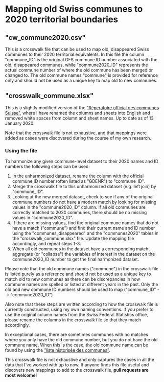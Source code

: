 # Mapping old Swiss communes to 2020 territorial boundaries

## "cw_commune2020.csv" 

This is a crosswalk file that can be used to map old, disappeared Swiss communes to their 2020 territorial equivalents. In this file the column "commune_ID" is the original OFS commune ID number associated with the old, disappeared communes, while "commune2020_ID" represents the actual commune number of where the old commune has been merged or changed to. The old commune names "commune" is provided for reference only and should not be used as a unique key to map old to new communes.

## "crosswalk_commune.xlsx"

This is a slightly modified version of the ["Réperatoire official des communes Suisse"](https://www.bfs.admin.ch/bfs/fr/home/bases-statistiques/repertoire-officiel-communes-suisse.html), where I have renamed the columns and sheets into English and removed white spaces from column and sheet names. Up to date as of 13 January 2020.

Note that the crosswalk file is not exhaustive, and that mappings were added as cases were discovered during the course of my own research.

### Using the file

To harmonize any given commune-level dataset to their 2020 names and ID numbers the following steps can be used:

1. In the unharmonized dataset, rename the column with the official commune ID number (often listed as "GDENR") to "commune_ID".
2. Merge the crosswalk file to this unharmonized dataset (e.g. left join) by "commune_ID".
3. Looking at the new merged dataset, check to see if any of the original commune numbers do not have a modern match by looking for missing values in the "commune2020_ID" column. If all old communes are correctly matched to 2020 communes, there should be no missing values in "commune2020_ID".
4. If there are missing values, find the original commune names that do not have a match ("commune") and find their current name and ID number using the "communes_disappeared" and the "communes2020" tables in the "crosswalk_commune.xlsx" file. Update the mapping file accordingly, and repeat steps 1-3.
5. When all old communes in the dataset have a corresponding match, aggregate (or "collapse") the variables of interest in the dataset on the commune2020_ID number to get the final harmonized dataset.

Please note that the old commune names ("commune") in the crosswalk file is listed purely as a reference and should not be used as a unique key to match old to new communes as there can be discrepancies in how commune names are spelled or listed at different years in the past. Only the old and new commune ID numbers should be used to map ("commune_ID" --> "commune2020_ID")

Also note that these steps are written according to how the crosswalk file is currently constructed, using my own naming conventions. If you prefer to use the original column names from the Swiss Federal Statistics office, please rename the columns in the crosswalk file so that they match accordingly.

In exceptional cases, there are sometimes communes with no matches where you only have the old commune number, but you do not have the old commune name. When this is the case, the old commune name can be found by using the ["liste historisée des communes"](https://www.bfs.admin.ch/bfs/fr/home/bases-statistiques/repertoire-officiel-communes-suisse/liste-historisee-communes.html).  

This crosswalk file is not exhaustive and only captures the cases in all the data that I've worked with up to now. If anyone finds this file useful and discovers new mappings to add to the crosswalk file, **pull requests are most welcome**!

